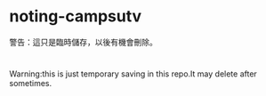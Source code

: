 # noting-campsutv
警告：這只是臨時儲存，以後有機會刪除。
#
Warning:this is just temporary saving in this repo.It may delete after sometimes.
